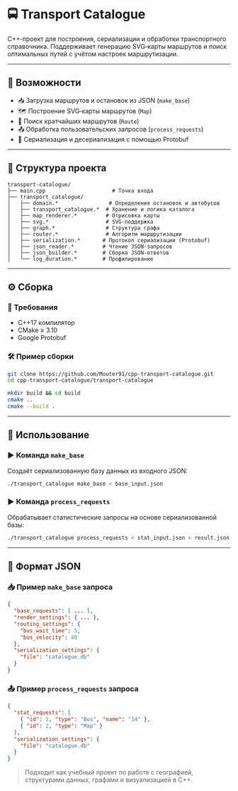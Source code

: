 # 🚍 Transport Catalogue

C++‑проект для построения, сериализации и обработки транспортного справочника. Поддерживает генерацию SVG‑карты маршрутов и поиск оптимальных путей с учётом настроек маршрутизации.

---

## 📌 Возможности

- 📥 Загрузка маршрутов и остановок из JSON (`make_base`)
- 🗺 Построение SVG‑карты маршрутов (`Map`)
- 🧭 Поиск кратчайших маршрутов (`Route`)
- 📤 Обработка пользовательских запросов (`process_requests`)
- 💾 Сериализация и десериализация с помощью Protobuf

---

## 📁 Структура проекта

```
transport-catalogue/
├── main.cpp                     # Точка входа
├── transport_catalogue/
│   ├── domain.*                # Определения остановок и автобусов
│   ├── transport_catalogue.*  # Хранение и логика каталога
│   ├── map_renderer.*         # Отрисовка карты
│   ├── svg.*                  # SVG‑поддержка
│   ├── graph.*                # Структура графа
│   ├── router.*               # Алгоритм маршрутизации
│   ├── serialization.*       # Протокол сериализации (Protobuf)
│   ├── json_reader.*         # Чтение JSON-запросов
│   ├── json_builder.*        # Сборка JSON-ответов
│   └── log_duration.*        # Профилирование
```

---

## ⚙️ Сборка

### 🔧 Требования

- C++17 компилятор
- CMake ≥ 3.10
- Google Protobuf

### 🛠 Пример сборки

```bash
git clone https://github.com/Mouter91/cpp-transport-catalogue.git
cd cpp-transport-catalogue/transport-catalogue

mkdir build && cd build
cmake ..
cmake --build .
```

---

## 🚦 Использование

### ▶️ Команда `make_base`

Создаёт сериализованную базу данных из входного JSON:

```bash
./transport_catalogue make_base < base_input.json
```

### ▶️ Команда `process_requests`

Обрабатывает статистические запросы на основе сериализованной базы:

```bash
./transport_catalogue process_requests < stat_input.json > result.json
```

---

## 🧾 Формат JSON

### 📥 Пример `make_base` запроса

```json
{
  "base_requests": [ ... ],
  "render_settings": { ... },
  "routing_settings": {
    "bus_wait_time": 5,
    "bus_velocity": 40
  },
  "serialization_settings": {
    "file": "catalogue.db"
  }
}
```

### 📤 Пример `process_requests` запроса

```json
{
  "stat_requests": [
    { "id": 1, "type": "Bus", "name": "14" },
    { "id": 2, "type": "Map" }
  ],
  "serialization_settings": {
    "file": "catalogue.db"
  }
}
```

> Подходит как учебный проект по работе с географией, структурами данных, графами и визуализацией в C++.
